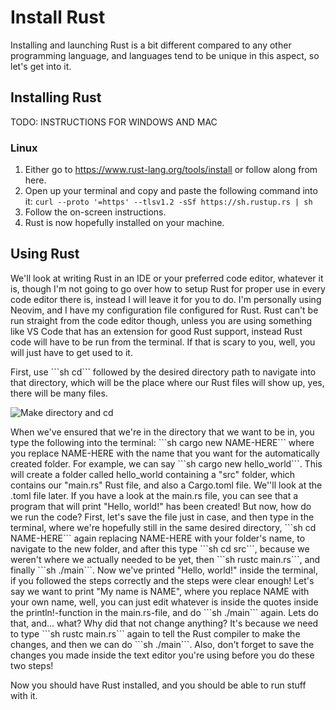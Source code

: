 # Install Rust

<p> Installing and launching Rust is a bit different compared to any other programming language, and languages tend to be unique in this aspect,
so let's get into it.<p>

## Installing Rust

<p>TODO: INSTRUCTIONS FOR WINDOWS AND MAC<p>

### Linux

1. Either go to https://www.rust-lang.org/tools/install or follow along from here.
2. Open up your terminal and copy and paste the following command into it: ```curl --proto '=https' --tlsv1.2 -sSf https://sh.rustup.rs | sh```
3. Follow the on-screen instructions. 
4. Rust is now hopefully installed on your machine.

## Using Rust

<p>We'll look at writing Rust in an IDE or your preferred code editor, whatever it is, though I'm not going to go over how to setup Rust for proper use
in every code editor there is, instead I will leave it for you to do. I'm personally using Neovim, and I have my configuration file configured for Rust. 
Rust can't be run straight from the code editor though, unless you are using something like VS Code that has an extension for good Rust support, 
instead Rust code will have to be run from the terminal. If that is scary to you, well, you will just have to get used to it.<p>

<p>First, use ```sh cd``` followed by the desired directory path to navigate into that directory, which will be the place where our Rust files will
show up, yes, there will be many files. <p>

![Make directory and cd](/home/ollit/Kuvat/mkdir-cd-rust-tutorial.png)

<p>When we've ensured that we're in the directory that we want to be in, you type the following into the terminal: 
```sh cargo new  NAME-HERE``` where you replace NAME-HERE with the name that you want for the automatically created folder. For example,
we can say ```sh cargo new hello_world```. This will create a folder called hello_world containing a "src" folder, which contains our "main.rs" Rust file, and also a
Cargo.toml file. We''ll look at the .toml file later. If you have a look at the main.rs file, you can see that a program that will print "Hello, world!" has
been created! But now, how do we run the code? First, let's save the file just in case, and then type in the terminal, where we're hopefully still
in the same desired directory, ```sh cd NAME-HERE``` again replacing NAME-HERE with your folder's name, to navigate to the new folder, and after this type 
```sh cd src```, because we weren't where we actually needed to be yet, then ```sh rustc main.rs```, and finally ```sh ./main```. Now we've printed
"Hello, world!" inside the terminal, if you followed the steps correctly and the steps were clear enough! Let's say we want to print "My name is
NAME", where you replace NAME with your own name, well, you can just edit whatever is inside the quotes inside the println!-function in the main.rs-file,
and do ```sh ./main``` again. Lets do that, and... what? Why did that not change anything? It's because we need to type ```sh rustc main.rs```
again to tell the Rust compiler to make the changes, and then we can do ```sh ./main```. Also, don't forget to save the changes you made
inside the text editor you're using before you do these two steps!<p>
<p> Now you should have Rust installed, and you should be able to run stuff with it.<p>